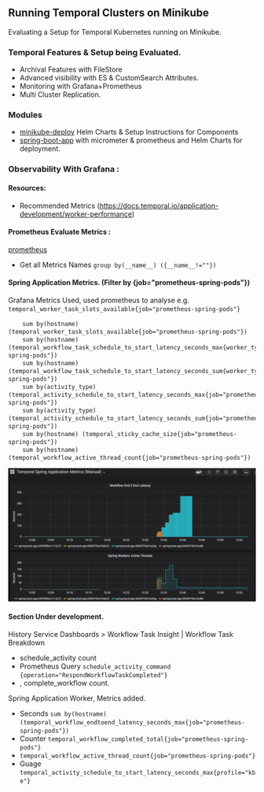 ## Running Temporal Clusters on Minikube
 Evaluating a Setup for Temporal Kubernetes running on Minikube. 

### Temporal Features & Setup being Evaluated.  
 - Archival Features with FileStore
 - Advanced visibility with ES & CustomSearch Attributes.
 - Monitoring with Grafana+Prometheus  
 - Multi Cluster Replication.

### Modules
 - [minikube-deploy](minikube-deploy/) Helm Charts & Setup Instructions for Components
 - [spring-boot-app](spring-boot-app/README.md) with micrometer & prometheus and Helm Charts for deployment.

### Observability With Grafana :

#### Resources:
 - Recommended Metrics (https://docs.temporal.io/application-development/worker-performance)

#### Prometheus Evaluate Metrics :
 [prometheus](http://192.168.1.205:18080/graph?g0.expr=&g0.tab=1&g0.stacked=0&g0.show_exemplars=0&g0.range_input=1h)
 - Get all Metrics Names ```group by(__name__) ({__name__!=""})```

#### Spring Application Metrics. (Filter by {job="prometheus-spring-pods"})
Grafana Metrics Used, used prometheus to analyse e.g. ```temporal_worker_task_slots_available{job="prometheus-spring-pods"}```
```
	sum by(hostname) (temporal_worker_task_slots_available{job="prometheus-spring-pods"})
	sum by(hostname) (temporal_workflow_task_schedule_to_start_latency_seconds_max{worker_type="WorkflowWorker",job="prometheus-spring-pods"})
	sum by(hostname) (temporal_workflow_task_schedule_to_start_latency_seconds_sum{worker_type="WorkflowWorker",job="prometheus-spring-pods"})
	sum by(activity_type) (temporal_activity_schedule_to_start_latency_seconds_max{job="prometheus-spring-pods"})
	sum by(activity_type) (temporal_activity_schedule_to_start_latency_seconds_sum{job="prometheus-spring-pods"})
	sum by(hostname) (temporal_sticky_cache_size{job="prometheus-spring-pods"})
	sum by(hostname) (temporal_workflow_active_thread_count{job="prometheus-spring-pods"})
```

![grafana-temporal-worker.png](grafana-temporal-worker.png "grafana-temporal-worker.png")

#### Section Under development.

History Service Dashboards > Workflow Task Insight | Workflow Task Breakdown
 - schedule_activity count 
 - Prometheus Query ```schedule_activity_command {operation="RespondWorkflowTaskCompleted"}```
 - , complete_workflow count.
 
 Spring Application Worker, Metrics added.  
 - Seconds ```sum by(hostname)(temporal_workflow_endtoend_latency_seconds_max{job="prometheus-spring-pods"})```
 - Counter ```temporal_workflow_completed_total{job="prometheus-spring-pods"}```
 - ```temporal_workflow_active_thread_count{job="prometheus-spring-pods"}```
 - Guage ```temporal_activity_schedule_to_start_latency_seconds_max{profile="kbe"}```

 